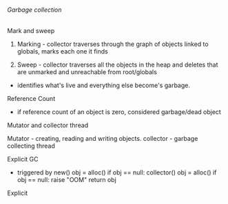 ###### Garbage collection
Mark and sweep
1. Marking - 
    collector traverses through the graph of objects linked to globals, marks each one it finds

2. Sweep -
    collector traverses all the objects in the heap and deletes that are unmarked and unreachable from root/globals

- identifies what's live and everything else become's garbage.

Reference Count
 - if reference count of an object is zero, considered garbage/dead object

Mutator and collector thread

Mutator - creating, reading and writing objects.
collector - garbage collecting thread

Explicit GC
- triggered by new()
obj  = alloc()
if obj ==  null:
    collector()
    obj = alloc()
    if obj == null:
        raise "OOM"
    return obj

Explicit 
